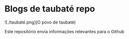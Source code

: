 # Blogs de taubaté repo

![./taubaté.png](O povo de taubaté)

Este repositório envia informações relevantes para o Github